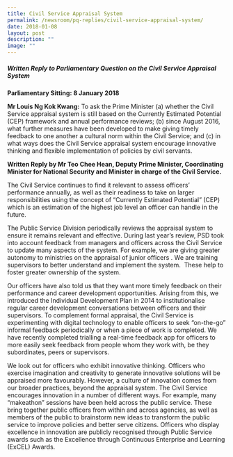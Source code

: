```yaml
---
title: Civil Service Appraisal System
permalink: /newsroom/pq-replies/civil-service-appraisal-system/
date: 2018-01-08
layout: post
description: ""
image: ""
---
```

##### Written Reply to Parliamentary Question on the Civil Service Appraisal System
  
**Parliamentary Sitting: 8 January 2018**  
  
**Mr Louis Ng Kok Kwang:** To ask the Prime Minister (a) whether the Civil Service appraisal system is still based on the Currently Estimated Potential (CEP) framework and annual performance reviews; (b) since August 2016, what further measures have been developed to make giving timely feedback to one another a cultural norm within the Civil Service; and (c) in what ways does the Civil Service appraisal system encourage innovative thinking and flexible implementation of policies by civil servants.  
  
**Written Reply by Mr Teo Chee Hean, Deputy Prime Minister, Coordinating Minister for National Security and Minister in charge of the Civil Service.**  
  
The Civil Service continues to find it relevant to assess officers’ performance annually, as well as their readiness to take on larger responsibilities using the concept of “Currently Estimated Potential” (CEP) which is an estimation of the highest job level an officer can handle in the future.  
  
The Public Service Division periodically reviews the appraisal system to ensure it remains relevant and effective. During last year’s review, PSD took into account feedback from managers and officers across the Civil Service to update many aspects of the system. For example, we are giving greater autonomy to ministries on the appraisal of junior officers . We are training supervisors to better understand and implement the system.  These help to foster greater ownership of the system.  
  
Our officers have also told us that they want more timely feedback on their performance and career development opportunities. Arising from this, we introduced the Individual Development Plan in 2014 to institutionalise regular career development conversations between officers and their supervisors. To complement formal appraisal, the Civil Service is experimenting with digital technology to enable officers to seek “on-the-go” informal feedback periodically or when a piece of work is completed. We have recently completed trialling a real-time feedback app for officers to more easily seek feedback from people whom they work with, be they subordinates, peers or supervisors.  
  
We look out for officers who exhibit innovative thinking. Officers who exercise imagination and creativity to generate innovative solutions will be appraised more favourably. However, a culture of innovation comes from our broader practices, beyond the appraisal system. The Civil Service encourages innovation in a number of different ways. For example, many “makeathon” sessions have been held across the public service. These bring together public officers from within and across agencies, as well as members of the public to brainstorm new ideas to transform the public service to improve policies and better serve citizens. Officers who display excellence in innovation are publicly recognised through Public Service awards such as the Excellence through Continuous Enterprise and Learning (ExCEL) Awards.